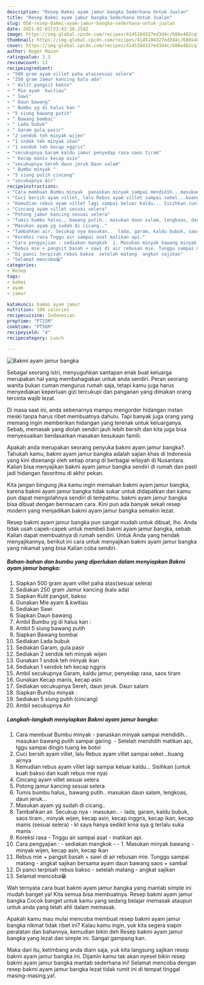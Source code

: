 ```yaml
---
description: "Resep Bakmi ayam jamur bangka Sederhana Untuk Jualan"
title: "Resep Bakmi ayam jamur bangka Sederhana Untuk Jualan"
slug: 658-resep-bakmi-ayam-jamur-bangka-sederhana-untuk-jualan
date: 2021-02-01T23:42:38.258Z
image: https://img-global.cpcdn.com/recipes/4145104327ed3d4c/680x482cq70/bakmi-ayam-jamur-bangka-foto-resep-utama.jpg
thumbnail: https://img-global.cpcdn.com/recipes/4145104327ed3d4c/680x482cq70/bakmi-ayam-jamur-bangka-foto-resep-utama.jpg
cover: https://img-global.cpcdn.com/recipes/4145104327ed3d4c/680x482cq70/bakmi-ayam-jamur-bangka-foto-resep-utama.jpg
author: Roger Mason
ratingvalue: 3.3
reviewcount: 13
recipeingredient:
- "500 gram ayam villet paha atassesuai selera"
- "250 gram Jamur kancing kalo ada"
- " Kulit pangsit bakso"
- " Mie ayam  kwitiau"
- " Sawi"
- " Daun bawang"
- " Bumbu yg di halus kan "
- "5 siung bawang putih"
- " Bawang bombai"
- " Lada bubuk"
- " Garam gula pasir"
- "2 sendok teh minyak wijen"
- "1 sndok teh minyak ikan"
- "1 sendok teh kecap nggris"
- "secukupnya Garam kaldu jamur penyedap rasa saos tiram"
- " Kecap manis kecap asin"
- "secukupnya Sereh daun jeruk Daun salam"
- " Bumbu minyak "
- "5 siung putih cincang"
- "secukupnya Air"
recipeinstructions:
- "Cara membuat Bumbu minyak  panaskan minyak sampai mendidih.. masukan bawang putih sampai garing.  Setelah mendidih matikan api, tggu sampai dingin tuang ke botol"
- "Cuci bersih ayam villet, lalu Rebus ayam villet sampai sekel...buang airnya"
- "Kemudian rebus ayam villet lagi sampai keluar kaldu... Sisihkan (untuk kuah bakso dan kuah rebus mie nya)"
- "Cincang ayam villet sesuai selera"
- "Potong jamur kancing sesuai selera"
- "Tumis bumbu halus,, bawang putih.. masukan daun salam, lengkoas, daun jeruk..."
- "Masukan ayam yg sudah di cicang.."
- "Tambahkan air. Secukup nya masukan..  lada, garam, kaldu bubuk, saos tiram., minyak wijen, kecap asin, kecap inggris, kecap ikan, kecap manis (sesuai selera) kl saya hanya sedikit krna sya g terlalu suka manis"
- "Koreksi rasa Tnggu air sampai asat matikan api."
- "Cara pengyajian : sediakan mangkok  1. Masukan minyak bawang minyak wijen, kecap asin, kecap ikan"
- "Rebus mie + pangsit basah + sawi di air rebusan mie. Tunggu sampai matang  angkat sajikan bersama ayam daun bawang saos + sambal"
- "Di panci terpisah rebus bakso  setelah matang  angkat sajikan"
- "Selamat mencoba😁"
categories:
- Resep
tags:
- bakmi
- ayam
- jamur

katakunci: bakmi ayam jamur 
nutrition: 109 calories
recipecuisine: Indonesian
preptime: "PT25M"
cooktime: "PT56M"
recipeyield: "4"
recipecategory: Lunch

---
```



![Bakmi ayam jamur bangka](https://img-global.cpcdn.com/recipes/4145104327ed3d4c/680x482cq70/bakmi-ayam-jamur-bangka-foto-resep-utama.jpg)

Sebagai seorang istri, menyuguhkan santapan enak buat keluarga merupakan hal yang membahagiakan untuk anda sendiri. Peran seorang  wanita bukan cuman mengurus rumah saja, tetapi kamu juga harus menyediakan keperluan gizi tercukupi dan panganan yang dimakan orang tercinta wajib lezat.

Di masa  saat ini, anda sebenarnya mampu mengorder hidangan instan meski tanpa harus ribet membuatnya dahulu. Tapi banyak juga orang yang memang ingin memberikan hidangan yang terenak untuk keluarganya. Sebab, memasak yang diolah sendiri jauh lebih bersih dan kita juga bisa menyesuaikan berdasarkan masakan kesukaan famili. 



Apakah anda merupakan seorang penyuka bakmi ayam jamur bangka?. Tahukah kamu, bakmi ayam jamur bangka adalah sajian khas di Indonesia yang kini disenangi oleh setiap orang di berbagai wilayah di Nusantara. Kalian bisa menyajikan bakmi ayam jamur bangka sendiri di rumah dan pasti jadi hidangan favoritmu di akhir pekan.

Kita jangan bingung jika kamu ingin memakan bakmi ayam jamur bangka, karena bakmi ayam jamur bangka tidak sukar untuk didapatkan dan kamu pun dapat mengolahnya sendiri di tempatmu. bakmi ayam jamur bangka bisa dibuat dengan bermacam cara. Kini pun ada banyak sekali resep modern yang menjadikan bakmi ayam jamur bangka semakin lezat.

Resep bakmi ayam jamur bangka pun sangat mudah untuk dibuat, lho. Anda tidak usah capek-capek untuk membeli bakmi ayam jamur bangka, sebab Kalian dapat membuatnya di rumah sendiri. Untuk Anda yang hendak menyajikannya, berikut ini cara untuk menyajikan bakmi ayam jamur bangka yang nikamat yang bisa Kalian coba sendiri.

<!--inarticleads1-->

##### Bahan-bahan dan bumbu yang diperlukan dalam menyiapkan Bakmi ayam jamur bangka:

1. Siapkan 500 gram ayam villet paha atas(sesuai selera)
1. Sediakan 250 gram Jamur kancing (kalo ada)
1. Siapkan  Kulit pangsit, bakso
1. Gunakan  Mie ayam &amp; kwitiau
1. Sediakan  Sawi
1. Siapkan  Daun bawang
1. Ambil  Bumbu yg di halus kan :
1. Ambil 5 siung bawang putih
1. Siapkan  Bawang bombai
1. Sediakan  Lada bubuk
1. Sediakan  Garam, gula pasir
1. Sediakan 2 sendok teh minyak wijen
1. Gunakan 1 sndok teh minyak ikan
1. Sediakan 1 sendok teh kecap nggris
1. Ambil secukupnya Garam, kaldu jamur, penyedap rasa, saos tiram
1. Gunakan  Kecap manis, kecap asin
1. Sediakan secukupnya Sereh, daun jeruk. Daun salam
1. Siapkan  Bumbu minyak :
1. Sediakan 5 siung putih (cincang)
1. Ambil secukupnya Air




<!--inarticleads2-->

##### Langkah-langkah menyiapkan Bakmi ayam jamur bangka:

1. Cara membuat Bumbu minyak  - panaskan minyak sampai mendidih.. masukan bawang putih sampai garing.  - Setelah mendidih matikan api, tggu sampai dingin tuang ke botol
1. Cuci bersih ayam villet, lalu Rebus ayam villet sampai sekel...buang airnya
1. Kemudian rebus ayam villet lagi sampai keluar kaldu... Sisihkan (untuk kuah bakso dan kuah rebus mie nya)
1. Cincang ayam villet sesuai selera
1. Potong jamur kancing sesuai selera
1. Tumis bumbu halus,, bawang putih.. masukan daun salam, lengkoas, daun jeruk...
1. Masukan ayam yg sudah di cicang..
1. Tambahkan air. Secukup nya - masukan..  - lada, garam, kaldu bubuk, saos tiram., minyak wijen, kecap asin, kecap inggris, kecap ikan, kecap manis (sesuai selera) - kl saya hanya sedikit krna sya g terlalu suka manis
1. Koreksi rasa - Tnggu air sampai asat - matikan api.
1. Cara pengyajian : - sediakan mangkok -  - 1. Masukan minyak bawang - minyak wijen, kecap asin, kecap ikan
1. Rebus mie + pangsit basah + sawi di air rebusan mie. Tunggu sampai matang  - angkat sajikan bersama ayam daun bawang saos + sambal
1. Di panci terpisah rebus bakso  - setelah matang  - angkat sajikan
1. Selamat mencoba😁




Wah ternyata cara buat bakmi ayam jamur bangka yang mantab simple ini mudah banget ya! Kita semua bisa membuatnya. Resep bakmi ayam jamur bangka Cocok banget untuk kamu yang sedang belajar memasak ataupun untuk anda yang telah ahli dalam memasak.

Apakah kamu mau mulai mencoba membuat resep bakmi ayam jamur bangka nikmat tidak ribet ini? Kalau kamu ingin, yuk kita segera siapin peralatan dan bahannya, kemudian bikin deh Resep bakmi ayam jamur bangka yang lezat dan simple ini. Sangat gampang kan. 

Maka dari itu, ketimbang anda diam saja, yuk kita langsung sajikan resep bakmi ayam jamur bangka ini. Dijamin kamu tak akan nyesel bikin resep bakmi ayam jamur bangka mantab sederhana ini! Selamat mencoba dengan resep bakmi ayam jamur bangka lezat tidak rumit ini di tempat tinggal masing-masing,ya!.

